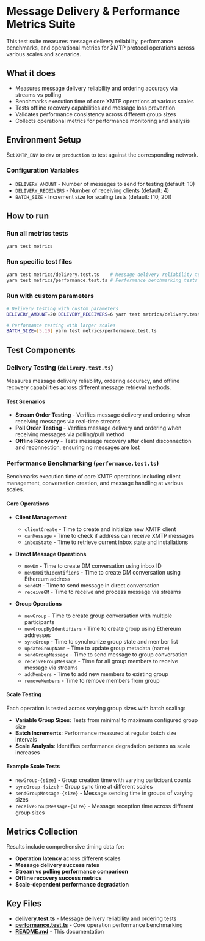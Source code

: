 # Message Delivery & Performance Metrics Suite

This test suite measures message delivery reliability, performance benchmarks, and operational metrics for XMTP protocol operations across various scales and scenarios.

## What it does

- Measures message delivery reliability and ordering accuracy via streams vs polling
- Benchmarks execution time of core XMTP operations at various scales
- Tests offline recovery capabilities and message loss prevention
- Validates performance consistency across different group sizes
- Collects operational metrics for performance monitoring and analysis

## Environment Setup

Set `XMTP_ENV` to `dev` or `production` to test against the corresponding network.

### Configuration Variables

- `DELIVERY_AMOUNT` - Number of messages to send for testing (default: 10)
- `DELIVERY_RECEIVERS` - Number of receiving clients (default: 4)
- `BATCH_SIZE` - Increment size for scaling tests (default: [10, 20])

## How to run

### Run all metrics tests

```bash
yarn test metrics
```

### Run specific test files

```bash
yarn test metrics/delivery.test.ts    # Message delivery reliability tests
yarn test metrics/performance.test.ts # Performance benchmarking tests
```

### Run with custom parameters

```bash
# Delivery testing with custom parameters
DELIVERY_AMOUNT=20 DELIVERY_RECEIVERS=6 yarn test metrics/delivery.test.ts

# Performance testing with larger scales
BATCH_SIZE=[5,10] yarn test metrics/performance.test.ts
```

## Test Components

### Delivery Testing (`delivery.test.ts`)

Measures message delivery reliability, ordering accuracy, and offline recovery capabilities across different message retrieval methods.

#### Test Scenarios

- **Stream Order Testing** - Verifies message delivery and ordering when receiving messages via real-time streams
- **Poll Order Testing** - Verifies message delivery and ordering when receiving messages via polling/pull method
- **Offline Recovery** - Tests message recovery after client disconnection and reconnection, ensuring no messages are lost

### Performance Benchmarking (`performance.test.ts`)

Benchmarks execution time of core XMTP operations including client management, conversation creation, and message handling at various scales.

#### Core Operations

- **Client Management**

  - `clientCreate` - Time to create and initialize new XMTP client
  - `canMessage` - Time to check if address can receive XMTP messages
  - `inboxState` - Time to retrieve current inbox state and installations

- **Direct Message Operations**

  - `newDm` - Time to create DM conversation using inbox ID
  - `newDmWithIdentifiers` - Time to create DM conversation using Ethereum address
  - `sendGM` - Time to send message in direct conversation
  - `receiveGM` - Time to receive and process message via streams

- **Group Operations**
  - `newGroup` - Time to create group conversation with multiple participants
  - `newGroupByIdentifiers` - Time to create group using Ethereum addresses
  - `syncGroup` - Time to synchronize group state and member list
  - `updateGroupName` - Time to update group metadata (name)
  - `sendGroupMessage` - Time to send message to group conversation
  - `receiveGroupMessage` - Time for all group members to receive message via streams
  - `addMembers` - Time to add new members to existing group
  - `removeMembers` - Time to remove members from group

#### Scale Testing

Each operation is tested across varying group sizes with batch scaling:

- **Variable Group Sizes**: Tests from minimal to maximum configured group size
- **Batch Increments**: Performance measured at regular batch size intervals
- **Scale Analysis**: Identifies performance degradation patterns as scale increases

#### Example Scale Tests

- `newGroup-{size}` - Group creation time with varying participant counts
- `syncGroup-{size}` - Group sync time at different scales
- `sendGroupMessage-{size}` - Message sending time in groups of varying sizes
- `receiveGroupMessage-{size}` - Message reception time across different group sizes

## Metrics Collection

Results include comprehensive timing data for:

- **Operation latency** across different scales
- **Message delivery success rates**
- **Stream vs polling performance comparison**
- **Offline recovery success metrics**
- **Scale-dependent performance degradation**

## Key Files

- **[delivery.test.ts](./delivery.test.ts)** - Message delivery reliability and ordering tests
- **[performance.test.ts](./performance.test.ts)** - Core operation performance benchmarking
- **[README.md](./README.md)** - This documentation
